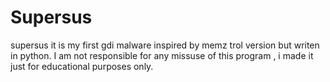 # Supersus
supersus it is my first gdi malware inspired by memz trol version but writen in python.
I am not responsible for any missuse of this program , i made it just for educational purposes only.
